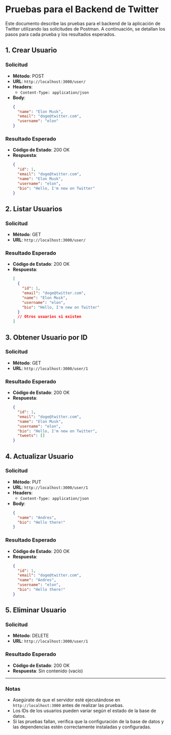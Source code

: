 # Pruebas para el Backend de Twitter

Este documento describe las pruebas para el backend de la aplicación de Twitter utilizando las solicitudes de Postman. A continuación, se detallan los pasos para cada prueba y los resultados esperados.

## 1. Crear Usuario

### Solicitud
- **Método**: POST
- **URL**: `http://localhost:3000/user/`
- **Headers**: 
  - `Content-Type: application/json`
- **Body**:
  ```json
  {
    "name": "Elon Musk",
    "email": "doge@twitter.com",
    "username": "elon"
  }
  ```

### Resultado Esperado
- **Código de Estado**: 200 OK
- **Respuesta**:
  ```json
  {
    "id": 1,
    "email": "doge@twitter.com",
    "name": "Elon Musk",
    "username": "elon",
    "bio": "Hello, I'm new on Twitter"
  }
  ```

## 2. Listar Usuarios

### Solicitud
- **Método**: GET
- **URL**: `http://localhost:3000/user/`

### Resultado Esperado
- **Código de Estado**: 200 OK
- **Respuesta**:
  ```json
  [
    {
      "id": 1,
      "email": "doge@twitter.com",
      "name": "Elon Musk",
      "username": "elon",
      "bio": "Hello, I'm new on Twitter"
    }
    // Otros usuarios si existen
  ]
  ```

## 3. Obtener Usuario por ID

### Solicitud
- **Método**: GET
- **URL**: `http://localhost:3000/user/1`

### Resultado Esperado
- **Código de Estado**: 200 OK
- **Respuesta**:
  ```json
  {
    "id": 1,
    "email": "doge@twitter.com",
    "name": "Elon Musk",
    "username": "elon",
    "bio": "Hello, I'm new on Twitter",
    "tweets": []
  }
  ```

## 4. Actualizar Usuario

### Solicitud
- **Método**: PUT
- **URL**: `http://localhost:3000/user/1`
- **Headers**: 
  - `Content-Type: application/json`
- **Body**:
  ```json
  {
    "name": "Andres",
    "bio": "Hello there!"
  }
  ```

### Resultado Esperado
- **Código de Estado**: 200 OK
- **Respuesta**:
  ```json
  {
    "id": 1,
    "email": "doge@twitter.com",
    "name": "Andres",
    "username": "elon",
    "bio": "Hello there!"
  }
  ```

## 5. Eliminar Usuario

### Solicitud
- **Método**: DELETE
- **URL**: `http://localhost:3000/user/1`

### Resultado Esperado
- **Código de Estado**: 200 OK
- **Respuesta**: Sin contenido (vacío)

---

### Notas
- Asegúrate de que el servidor esté ejecutándose en `http://localhost:3000` antes de realizar las pruebas.
- Los IDs de los usuarios pueden variar según el estado de la base de datos.
- Si las pruebas fallan, verifica que la configuración de la base de datos y las dependencias estén correctamente instaladas y configuradas.
